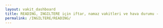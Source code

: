 ```yaml
---
layout: vakit_dashboard
title: READING, INGILTERE için iftar, namaz vakitleri ve hava durumu - ilçe/eyalet seç
permalink: /INGILTERE/READING/
---
```


<script type="text/javascript">
  var GLOBAL_COUNTRY = 'INGILTERE';
  var GLOBAL_CITY = 'READING';
  var GLOBAL_STATE = '';
  var lat = 72;
  var lon = 21;
</script>
